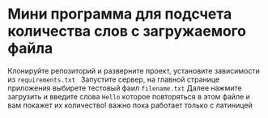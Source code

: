 # Мини программа для подсчета количества слов с загружаемого файла 
Клонируйте репозиторий и разверните проект, установите зависимости из `requirements.txt `
Запустите сервер, на главной странице приложения выбирете тестовый фаил `filename.txt`
Далее нажмите загрузить и введите слова `Hello` которое повторяться в этом файле и вам покажет их количество! важно пока работает только с латиницей 